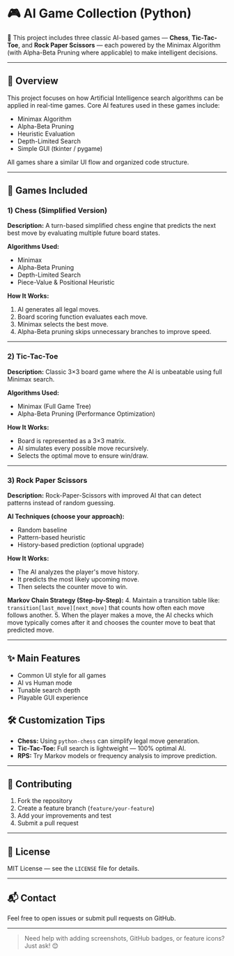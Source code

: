 # 🎮 AI Game Collection (Python)

🤖 This project includes three classic AI-based games — **Chess**, **Tic-Tac-Toe**, and **Rock Paper Scissors** — each powered by the Minimax Algorithm (with Alpha-Beta Pruning where applicable) to make intelligent decisions.

---

## 🧠 Overview

This project focuses on how Artificial Intelligence search algorithms can be applied in real-time games. Core AI features used in these games include:

* Minimax Algorithm
* Alpha-Beta Pruning
* Heuristic Evaluation
* Depth-Limited Search
* Simple GUI (tkinter / pygame)

All games share a similar UI flow and organized code structure.

---
## 🎯 Games Included

### 1) Chess (Simplified Version)

**Description:**
A turn-based simplified chess engine that predicts the next best move by evaluating multiple future board states.

**Algorithms Used:**

* Minimax
* Alpha-Beta Pruning
* Depth-Limited Search
* Piece-Value & Positional Heuristic

**How It Works:**

1. AI generates all legal moves.
2. Board scoring function evaluates each move.
3. Minimax selects the best move.
4. Alpha-Beta pruning skips unnecessary branches to improve speed.

---

### 2) Tic-Tac-Toe

**Description:**
Classic 3×3 board game where the AI is unbeatable using full Minimax search.

**Algorithms Used:**

* Minimax (Full Game Tree)
* Alpha-Beta Pruning (Performance Optimization)

**How It Works:**

* Board is represented as a 3×3 matrix.
* AI simulates every possible move recursively.
* Selects the optimal move to ensure win/draw.

---

### 3) Rock Paper Scissors

**Description:**
Rock-Paper-Scissors with improved AI that can detect patterns instead of random guessing.

**AI Techniques (choose your approach):**

* Random baseline
* Pattern-based heuristic
* History-based prediction (optional upgrade)

**How It Works:**

* The AI analyzes the player's move history.
* It predicts the most likely upcoming move.
* Then selects the counter move to win.

**Markov Chain Strategy (Step-by-Step):**
4. Maintain a transition table like: `transition[last_move][next_move]` that counts how often each move follows another.
5. When the player makes a move, the AI checks which move typically comes after it and chooses the counter move to beat that predicted move.

---

## ✨ Main Features

* Common UI style for all games
* AI vs Human mode
* Tunable search depth
* Playable GUI experience

## 🛠️ Customization Tips

* **Chess:** Using `python-chess` can simplify legal move generation.
* **Tic-Tac-Toe:** Full search is lightweight — 100% optimal AI.
* **RPS:** Try Markov models or frequency analysis to improve prediction.

---

## 🤝 Contributing

1. Fork the repository
2. Create a feature branch (`feature/your-feature`)
3. Add your improvements and test
4. Submit a pull request

---

## 📄 License

MIT License — see the `LICENSE` file for details.

---

## 📬 Contact

Feel free to open issues or submit pull requests on GitHub.

---

> Need help with adding screenshots, GitHub badges, or feature icons? Just ask! 😊
